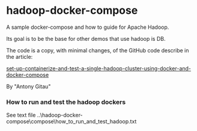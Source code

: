 # hadoop-docker-compose

A sample docker-compose and how to guide for Apache Hadoop.

Its goal is to be the base for other demos that use hadoop is DB.

The code is a copy, with minimal changes, of the GitHub code describe in the article:

[set-up-containerize-and-test-a-single-hadoop-cluster-using-docker-and-docker-compose](https://www.section.io/engineering-education/set-up-containerize-and-test-a-single-hadoop-cluster-using-docker-and-docker-compose/)

By "Antony Gitau"

### How to run and test the hadoop dockers
See text file ..\hadoop-docker-compose\compose\how_to_run_and_test_hadoop.txt